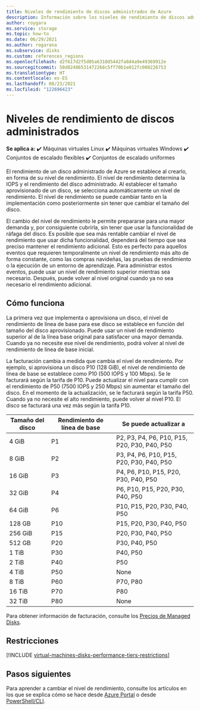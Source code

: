 ```yaml
---
title: Niveles de rendimiento de discos administrados de Azure
description: Información sobre los niveles de rendimiento de discos administrados.
author: roygara
ms.service: storage
ms.topic: how-to
ms.date: 06/29/2021
ms.author: rogarana
ms.subservice: disks
ms.custom: references_regions
ms.openlocfilehash: d2f617d2f5d05a6310d5442fa8d4a9e49369912e
ms.sourcegitcommit: 58d82486531472268c5ff70b1e012fc008226753
ms.translationtype: HT
ms.contentlocale: es-ES
ms.lasthandoff: 08/23/2021
ms.locfileid: "122696423"
---
```

# <a name="performance-tiers-for-managed-disks"></a>Niveles de rendimiento de discos administrados

**Se aplica a:** :heavy_check_mark: Máquinas virtuales Linux :heavy_check_mark: Máquinas virtuales Windows :heavy_check_mark: Conjuntos de escalado flexibles :heavy_check_mark: Conjuntos de escalado uniformes

El rendimiento de un disco administrado de Azure se establece al crearlo, en forma de su nivel de rendimiento. El nivel de rendimiento determina la IOPS y el rendimiento del disco administrado. Al establecer el tamaño aprovisionado de un disco, se selecciona automáticamente un nivel de rendimiento. El nivel de rendimiento se puede cambiar tanto en la implementación como posteriormente sin tener que cambiar el tamaño del disco.

El cambio del nivel de rendimiento le permite prepararse para una mayor demanda y, por consiguiente cubrirla, sin tener que usar la funcionalidad de ráfaga del disco. Es posible que sea más rentable cambiar el nivel de rendimiento que usar dicha funcionalidad, dependerá del tiempo que sea preciso mantener el rendimiento adicional. Esto es perfecto para aquellos eventos que requieren temporalmente un nivel de rendimiento más alto de forma constante, como las compras navideñas, las pruebas de rendimiento o la ejecución de un entorno de aprendizaje. Para administrar estos eventos, puede usar un nivel de rendimiento superior mientras sea necesario. Después, puede volver al nivel original cuando ya no sea necesario el rendimiento adicional.

## <a name="how-it-works"></a>Cómo funciona

La primera vez que implementa o aprovisiona un disco, el nivel de rendimiento de línea de base para ese disco se establece en función del tamaño del disco aprovisionado. Puede usar un nivel de rendimiento superior al de la línea base original para satisfacer una mayor demanda. Cuando ya no necesite ese nivel de rendimiento, podrá volver al nivel de rendimiento de línea de base inicial.

La facturación cambia a medida que cambia el nivel de rendimiento. Por ejemplo, si aprovisiona un disco P10 (128 GiB), el nivel de rendimiento de línea de base se establece como P10 (500 IOPS y 100 Mbps). Se le facturará según la tarifa de P10. Puede actualizar el nivel para cumplir con el rendimiento de P50 (7500 IOPS y 250 Mbps) sin aumentar el tamaño del disco. En el momento de la actualización, se le facturará según la tarifa P50. Cuando ya no necesite el alto rendimiento, puede volver al nivel P10. El disco se facturará una vez más según la tarifa P10.

| Tamaño del disco | Rendimiento de línea de base | Se puede actualizar a |
|----------------|-----|-------------------------------------|
| 4 GiB | P1 | P2, P3, P4, P6, P10, P15, P20, P30, P40, P50 |
| 8 GiB | P2 | P3, P4, P6, P10, P15, P20, P30, P40, P50 |
| 16 GiB | P3 | P4, P6, P10, P15, P20, P30, P40, P50 | 
| 32 GiB | P4 | P6, P10, P15, P20, P30, P40, P50 |
| 64 GiB | P6 | P10, P15, P20, P30, P40, P50 |
| 128 GB | P10 | P15, P20, P30, P40, P50 |
| 256 GiB | P15 | P20, P30, P40, P50 |
| 512 GB | P20 | P30, P40, P50 |
| 1 TiB | P30 | P40, P50 |
| 2 TiB | P40 | P50 |
| 4 TiB | P50 | None |
| 8 TiB | P60 |  P70, P80 |
| 16 TiB | P70 | P80 |
| 32 TiB | P80 | None |

Para obtener información de facturación, consulte los [Precios de Managed Disks](https://azure.microsoft.com/pricing/details/managed-disks/).

## <a name="restrictions"></a>Restricciones

[!INCLUDE [virtual-machines-disks-performance-tiers-restrictions](../../includes/virtual-machines-disks-performance-tiers-restrictions.md)]

## <a name="next-steps"></a>Pasos siguientes

Para aprender a cambiar el nivel de rendimiento, consulte los artículos en los que se explica cómo se hace desde [Azure Portal](disks-performance-tiers-portal.md) o desde [PowerShell/CLI](disks-performance-tiers.md).

